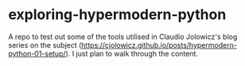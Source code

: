 # exploring-hypermodern-python
A repo to test out some of the tools utilised in Claudio Jolowicz's blog series on the subject (https://cjolowicz.github.io/posts/hypermodern-python-01-setup/). I just plan to walk through the content.

